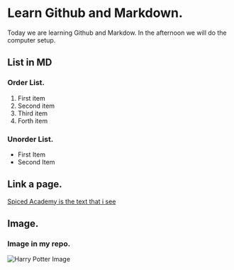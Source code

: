 # Learn Github and Markdown.
Today we are learning Github and Markdow. In the afternoon we will do the computer setup.

## List in MD

### Order List.

1. First item
2. Second item
3. Third item
4. Forth item


### Unorder List.

- First Item
- Second Item


## Link a page.
[Spiced Academy is the text that i see](https://www.spiced-academy.com/en)


## Image.
### Image in my repo.
![Harry Potter Image](harry-potter)

